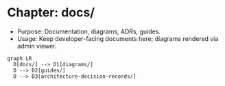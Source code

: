# Chapter: docs/

- Purpose: Documentation, diagrams, ADRs, guides.
- Usage: Keep developer-facing documents here; diagrams rendered via admin viewer.

```mermaid
graph LR
  D[docs/] --> D1[diagrams/]
  D --> D2[guides/]
  D --> D3[architecture-decision-records/]
```
